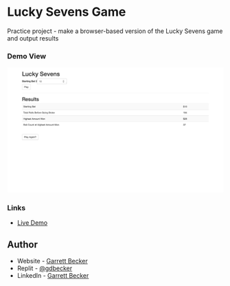 # Lucky Sevens Game

Practice project - make a browser-based version of the Lucky Sevens game and output results

### Demo View

![](./luckySevens.jpg)

### Links

- [Live Demo](https://replit.com/@gdbecker/Lucky-Sevens-Game)

## Author

- Website - [Garrett Becker]()
- Replit - [@gdbecker](https://replit.com/@gdbecker)
- LinkedIn - [Garrett Becker](https://www.linkedin.com/in/garrett-becker-923b4a106/)